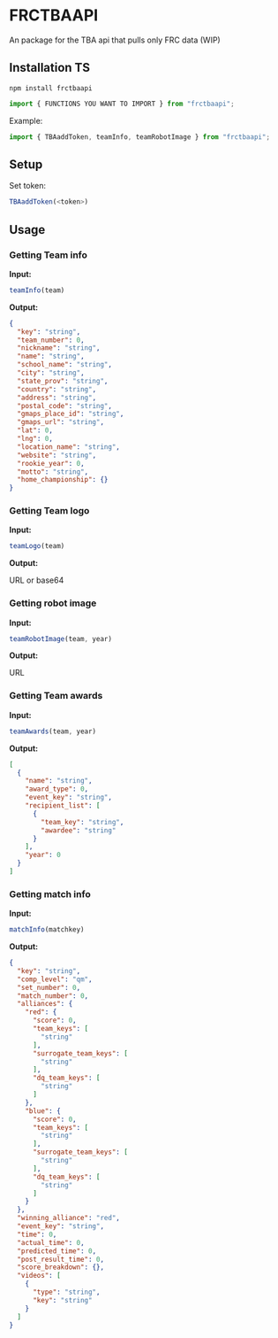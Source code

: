 # FRCTBAAPI
An package for the TBA api that pulls only FRC data (WIP)

## Installation TS
`npm install frctbaapi`

```js
import { FUNCTIONS YOU WANT TO IMPORT } from "frctbaapi";
```

Example:

```js 
import { TBAaddToken, teamInfo, teamRobotImage } from "frctbaapi";
```

## Setup 


Set token:

```js
TBAaddToken(<token>)
```

## Usage

### Getting Team info

**Input:**

```js
teamInfo(team) 
```

**Output:**

```json
{
  "key": "string",
  "team_number": 0,
  "nickname": "string",
  "name": "string",
  "school_name": "string",
  "city": "string",
  "state_prov": "string",
  "country": "string",
  "address": "string",
  "postal_code": "string",
  "gmaps_place_id": "string",
  "gmaps_url": "string",
  "lat": 0,
  "lng": 0,
  "location_name": "string",
  "website": "string",
  "rookie_year": 0,
  "motto": "string",
  "home_championship": {}
}
```

### Getting Team logo

**Input:**

```js
teamLogo(team) 
```

**Output:**

URL or base64

### Getting robot image

**Input:**

```js
teamRobotImage(team, year) 
```

**Output:**

URL

### Getting Team awards

**Input:**

```js
teamAwards(team, year) 
```

**Output:**

```json
[
  {
    "name": "string",
    "award_type": 0,
    "event_key": "string",
    "recipient_list": [
      {
        "team_key": "string",
        "awardee": "string"
      }
    ],
    "year": 0
  }
]
```

### Getting match info

**Input:**

```js
matchInfo(matchkey) 
```

**Output:**

```json
{
  "key": "string",
  "comp_level": "qm",
  "set_number": 0,
  "match_number": 0,
  "alliances": {
    "red": {
      "score": 0,
      "team_keys": [
        "string"
      ],
      "surrogate_team_keys": [
        "string"
      ],
      "dq_team_keys": [
        "string"
      ]
    },
    "blue": {
      "score": 0,
      "team_keys": [
        "string"
      ],
      "surrogate_team_keys": [
        "string"
      ],
      "dq_team_keys": [
        "string"
      ]
    }
  },
  "winning_alliance": "red",
  "event_key": "string",
  "time": 0,
  "actual_time": 0,
  "predicted_time": 0,
  "post_result_time": 0,
  "score_breakdown": {},
  "videos": [
    {
      "type": "string",
      "key": "string"
    }
  ]
}
```